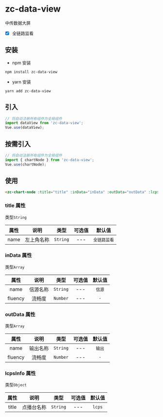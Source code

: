 # zc-data-view

中传数据大屏

- [x] 全链路监看

## 安装

- npm 安装

```bash
npm install zc-data-view
```

- yarn 安装

```
yarn add zc-data-view
```

## 引入

```javascript
// 将自动注册所有组件为全局组件
import dataView from 'zc-data-view';
Vue.use(dataView);
```

## 按需引入

```javascript
// 将自动注册所有组件为全局组件
import { chartNode } from 'zc-data-view';
Vue.use(chartNode);
```

## 使用

```html
<zc-chart-node :title="title" :inData="inData" :outData="outData" :lcpsInfo="lcpsInfo" />
```

### title 属性

类型`String`

| 属性 |    说明    |   类型   | 可选值 |    默认值    |
| :--: | :--------: | :------: | :----: | :----------: |
| name | 左上角名称 | `String` |  ---   | `全链路监看` |

### inData 属性

类型`Array`

|  属性   |   说明   |   类型   | 可选值 | 默认值 |
| :-----: | :------: | :------: | :----: | :----: |
|  name   | 信源名称 | `String` |  ---   | `信源` |
| fluency |  流畅度  | `Number` |  ---   |  `-`   |

### outData 属性

类型`Array`

|  属性   |   说明   |   类型   | 可选值 | 默认值 |
| :-----: | :------: | :------: | :----: | :----: |
|  name   | 输出名称 | `String` |  ---   | `输出` |
| fluency |  流畅度  | `Number` |  ---   |  `-`   |

### lcpsInfo 属性

类型`Object`

| 属性  |    说明    |   类型   | 可选值 | 默认值 |
| :---: | :--------: | :------: | :----: | :----: |
| title | 点播台名称 | `String` |  ---   | `lcps` |

